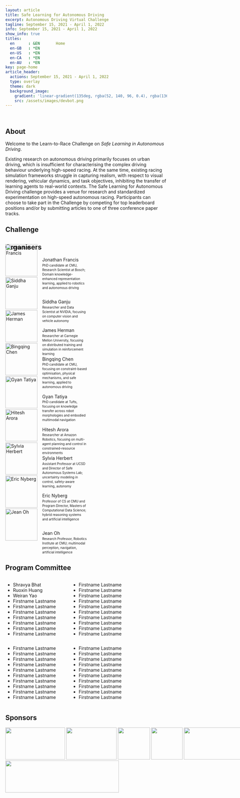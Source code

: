 ```yaml
---
layout: article
title: Safe Learning for Autonomous Driving
excerpt: Autonomous Driving Virtual Challenge
tagline: September 15, 2021 - April 1, 2022
info: September 15, 2021 - April 1, 2022
show_info: true
titles:
  en      : &EN       Home
  en-GB   : *EN
  en-US   : *EN
  en-CA   : *EN
  en-AU   : *EN
key: page-home
article_header:
  actions: September 15, 2021 - April 1, 2022
  type: overlay
  theme: dark   
  background_image:
    gradient: 'linear-gradient(135deg, rgba(52, 140, 96, 0.4), rgba(136, 73, 107, 0.4))'
    src: /assets/images/devbot.png
---
```


<style>
.article__header--overlay .overlay {
    min-height: 36rem;
    padding-top: 5rem;
    padding-bottom: 5rem;
}

.article__header {
    margin: 0 0 0 0;
}

.article__header h1 {
    display: inline;
    font-size: 3em;
    letter-spacing: -0.04em;
    line-height: 0.9;
    text-shadow: -20px -8px 17px rgb(0 0 0 / 30%);
    word-wrap: break-word;
}

.overlay__excerpt {
    margin: 20px 0 0 0;
}

ul.menu li::after {
    content:"September 15, 2021 - April 1, 2022";
}

ul.menu a {
    display: none;
}

.pc_list_item {
    display:inline-block;
    width:200px;
}
</style>

<br>

## About

Welcome to the Learn-to-Race Challenge on <i>Safe Learning in Autonomous Driving</i>.

Existing research on autonomous driving primarily focuses on urban driving, which is insufficient for characterising the complex driving behaviour underlying high-speed racing. At the same time, existing racing simulation frameworks struggle in capturing realism, with respect to visual rendering, vehicular dynamics, and task objectives, inhibiting the transfer of learning agents to real-world contexts. The Safe Learning for Autonomous Driving challenge provides a venue for research and standardized experimentation on high-speed autonomous racing. Participants can choose to take part in the Challenge by competing for top leaderboard positions and/or by submitting articles to one of three conference paper tracks.

## Challenge

## Organisers

<div style="display:inline; width:900px;">

<div style="display:inline-block; width:270px;">
<div style="display:inline-block; width:101px;">
<a href="https://jonfranc.com">        
    <img style="width:100px; height:100px; position: relative; bottom: 40px;" src="/challenge/assets/images/organizers/jonathan_francis.png" alt="Jonathan Francis">
</a>
</div>
<div style="display:inline-block; width:150px; line-height:1.4;">
<p style="margin:0 0 0 10px;">Jonathan Francis</p>
<!--p style="margin:0 0 0 10px;">CMU + Bosch</p-->
<p style="margin:0 0 0 10px; font-size:10px;">PhD candidate at CMU, Research Scientist at Bosch; Domain knowledge-enhanced representation learning, applied to robotics and autonomous driving</p>
</div>
</div>

<div style="display:inline-block; width:270px;">
<div style="display:inline-block; width:101px;">
<a href="https://jonfranc.com">        
    <img style="width:100px; height:100px; position: relative; bottom: 40px;" src="/challenge/assets/images/organizers/siddha_ganju.png" alt="Siddha Ganju">
</a>
</div>
<div style="display:inline-block; width:150px; line-height:1.4;">
<p style="margin:0 0 0 10px;">Siddha Ganju</p>
<!--p style="margin:0 0 0 10px;">NVIDIA</p-->
<p style="margin:0 0 0 10px; font-size:10px;">Researcher and Data Scientist at NVIDIA, focusing on computer vision and vehicle autonomy</p>
</div>
</div>

<div style="display:inline-block; width:270px;">
<div style="display:inline-block; width:101px;">
<a href="https://jonfranc.com">        
    <img style="width:100px; height:100px; position: relative; bottom: 40px;" src="/challenge/assets/images/organizers/james_herman.png" alt="James Herman">
</a>
</div>
<div style="display:inline-block; width:150px; line-height:1.4;">
<p style="margin:0 0 0 10px;">James Herman</p>
<!--p style="margin:0 0 0 10px;">CMU</p-->
<p style="margin:0 0 0 10px; font-size:10px;">Researcher at Carnegie Mellon University, focusing on distributed training and simulation in reinforcement learning</p>
</div>
</div>

<div style="display:inline-block; width:270px;">
<div style="display:inline-block; width:101px;">
<a href="https://jonfranc.com"><img style="width:100px; height:100px; position: relative; bottom: 40px;" src="/challenge/assets/images/organizers/bingqing_chen.png" alt="Bingqing Chen"></a>
</div>
<div style="display:inline-block; width:150px; line-height:1.4;">
<p style="margin:0 0 0 10px;">Bingqing Chen</p>
<!--p style="margin:0 0 0 10px;">CMU</p-->
<p style="margin:0 0 0 10px; font-size:10px;">PhD candidate at CMU, focusing on constraint-based optimisation, physical mechanisms, and safe learning, applied to autonomous driving</p>
</div>
</div>

<div style="display:inline-block; width:270px;">
<div style="display:inline-block; width:101px;">
<a href="https://jonfranc.com"><img style="width:100px; height:100px; position: relative; bottom: 40px;" src="/challenge/assets/images/organizers/gyan_tatiya.png" alt="Gyan Tatiya"></a>
</div>
<div style="display:inline-block; width:150px; line-height:1.4;">
<p style="margin:0 0 0 10px;">Gyan Tatiya</p>
<!--p style="margin:0 0 0 10px;">CMU</p-->
<p style="margin:0 0 0 10px; font-size:10px;">PhD candidate at Tufts, focusing on knowledge transfer across robot morphologies and embodied multimodal navigation</p>
</div>
</div>

<div style="display:inline-block; width:270px;">
<div style="display:inline-block; width:101px;">
<a href="https://jonfranc.com"><img style="width:100px; height:100px; position: relative; bottom: 40px;" src="/challenge/assets/images/organizers/hitesh_arora.png" alt="Hitesh Arora"></a>
</div>
<div style="display:inline-block; width:150px; line-height:1.4;">
<p style="margin:0 0 0 10px;">Hitesh Arora</p>
<!--p style="margin:0 0 0 10px;">CMU</p-->
<p style="margin:0 0 0 10px; font-size:10px;">Researcher at Amazon Robotics, focusing on multi-agent planning and control in constrained-resource environments</p>
</div>
</div>

<div style="display:inline-block; width:270px;">
<div style="display:inline-block; width:101px;">
<a href="https://sylviaherbert.com"><img style="width:100px; height:100px; position: relative; bottom: 40px;" src="/challenge/assets/images/organizers/sylvia_herbert.png" alt="Sylvia Herbert"></a>
</div>
<div style="display:inline-block; width:150px; line-height:1.4;">
<p style="margin:0 0 0 10px;">Sylvia Herbert</p>
<!--p style="margin:0 0 0 10px;">CMU</p-->
<p style="margin:0 0 0 10px; font-size:10px;">Assistant Professor at UCSD and Director of Safe Autonomous Systems Lab; uncertainty modeling in control, safety-aware learning, autonomy</p>
</div>
</div>

<div style="display:inline-block; width:270px;">
<div style="display:inline-block; width:101px;">
<a href="https://www.cs.cmu.edu/~ehn/"><img style="width:100px; height:100px; position: relative; bottom: 40px;" src="/challenge/assets/images/organizers/eric_nyberg.png" alt="Eric Nyberg"></a>
</div>
<div style="display:inline-block; width:150px; line-height:1.4;">
<p style="margin:0 0 0 10px;">Eric Nyberg</p>
<!--p style="margin:0 0 0 10px;">CMU</p-->
<p style="margin:0 0 0 10px; font-size:10px;">Professor of CS at CMU and Program Director, Masters of Computational Data Science; hybrid reasoning systems and artificial intelligence</p>
</div>
</div>

<div style="display:inline-block; width:270px;">
<div style="display:inline-block; width:101px;">
<a href="https://www.cs.cmu.edu/~./jeanoh/"><img style="width:100px; height:100px; position: relative; bottom: 40px;" src="/challenge/assets/images/organizers/jean_oh.png" alt="Jean Oh"></a>
</div>
<div style="display:inline-block; width:150px; line-height:1.4;">
<p style="margin:0 0 0 10px;">Jean Oh</p>
<!--p style="margin:0 0 0 10px;">CMU</p-->
<p style="margin:0 0 0 10px; font-size:10px;">Research Professor, Robotics Institute at CMU; multimodal perception, navigation, artificial intelligence</p>
</div>
</div>

</div>

## Program Committee

<!-- column 1 -->
<div style="width:201px; display:inline-block;">
<ul>
<li>Shravya Bhat</li>
<li>Ruoxin Huang</li>
<li>Weiran Yao</li>
<li>Firstname Lastname</li>
<li>Firstname Lastname</li>
<li>Firstname Lastname</li>
<li>Firstname Lastname</li>
<li>Firstname Lastname</li>
<li>Firstname Lastname</li>
<li>Firstname Lastname</li>
</ul>
</div>

<!-- column 2 -->
<div style="width:201px; display:inline-block;">
<ul>
<li>Firstname Lastname</li>
<li>Firstname Lastname</li>
<li>Firstname Lastname</li>
<li>Firstname Lastname</li>
<li>Firstname Lastname</li>
<li>Firstname Lastname</li>
<li>Firstname Lastname</li>
<li>Firstname Lastname</li>
<li>Firstname Lastname</li>
<li>Firstname Lastname</li>
</ul>
</div>

<!-- column 3 -->
<div style="width:201px; display:inline-block;">
<ul>
<li>Firstname Lastname</li>
<li>Firstname Lastname</li>
<li>Firstname Lastname</li>
<li>Firstname Lastname</li>
<li>Firstname Lastname</li>
<li>Firstname Lastname</li>
<li>Firstname Lastname</li>
<li>Firstname Lastname</li>
<li>Firstname Lastname</li>
<li>Firstname Lastname</li>
</ul>
</div>

<!-- column 4 -->
<div style="width:201px; display:inline-block;">
<ul>
<li>Firstname Lastname</li>
<li>Firstname Lastname</li>
<li>Firstname Lastname</li>
<li>Firstname Lastname</li>
<li>Firstname Lastname</li>
<li>Firstname Lastname</li>
<li>Firstname Lastname</li>
<li>Firstname Lastname</li>
<li>Firstname Lastname</li>
<li>Firstname Lastname</li>
</ul>
</div>

## Sponsors

<div style="width:900px; display:inline-block;">
<img style="height:100px; width:186px;" src="/challenge/assets/images/sponsors/arrival_logo.png">
<img style="height:100px; width:157px;" src="/challenge/assets/images/sponsors/cmu_logo.png">
<img style="height:100px; width:100px;" src="/challenge/assets/images/sponsors/aicrowd_logo.png">
<img style="height:100px; width:98px;" src="/challenge/assets/images/sponsors/aws_logo.png">
<img style="height:100px; width:272px;" src="/challenge/assets/images/sponsors/bosch_logo.png">
<img style="height:100px; width:354px;" src="/challenge/assets/images/sponsors/honda_logo.png">
</div>
